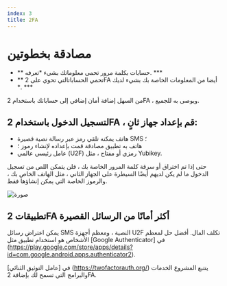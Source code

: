 ```yaml
---
index: 3
title: 2FA
---
```

# مصادقة بخطوتين

*   ** حسابات بكلمة مرور تحمي معلوماتك بشيء *تعرفه. ***
*   ** تحمي الحساباتالتي تحوي على  2FA أيضا من المعلومات الخاصة بك بشيء لديك *. ***

من السهل إضافة أمان إضافي إلى حساباتك باستخدام 2FA ، ويوصى به للجميع.

## لتسجيل الدخول باستخدام 2FA ، قم بإعداد جهاز ثانٍ:

* هاتف يمكنه تلقي رمز عبر رسالة نصية قصيرة SMS ؛
* هاتف به تطبيق مصادقة قمت بإعداده لإنشاء رموز ؛
* عامل رئيسي عالمي (U2F) رمزي أو مفتاح ، مثل Yubikey.

حتى إذا تم اختراق أو سرقة كلمة المرور الخاصة بك ، فلن يتمكن اللص من تسجيل الدخول ما لم يكن لديهم أيضًا السيطرة على الجهاز الثاني ، مثل الهاتف الخاص بك ، والرموز الخاصة التي يمكن إنشاؤها فقط.

![صورة](password_adv2.png)

## تطبيقات 2FA أكثر أمانًا من الرسائل القصيرة

يمكن اعتراض رسائل SMS النصية ، ومعظم أجهزة U2F تكلف المال. أفضل حل لمعظم الأشخاص هو استخدام تطبيق مثل [Google Authenticator] في (https://play.google.com/store/apps/details?id=com.google.android.apps.authenticator2). 

[عامل التوثيق الثنائي] في  (https://twofactorauth.org/) يتتبع المشروع الخدمات والبرامج التي تسمح لك بإضافة 2FA.
